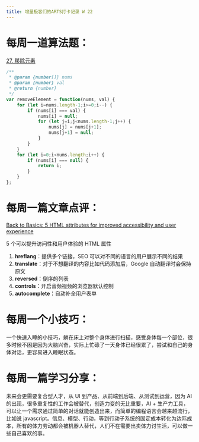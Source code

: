 ```yaml
---
title: 增量极客们的ARTS打卡记录 W 22
---
```


# 每周一道算法题：

[27. 移除元素](https://leetcode.cn/problems/remove-element/)

```js
/**
 * @param {number[]} nums
 * @param {number} val
 * @return {number}
 */
var removeElement = function(nums, val) {
    for (let i=nums.length-1;i>=0;i--) {
        if (nums[i] === val) {
            nums[i] = null;
            for (let j=i;j<nums.length-1;j++) {
                nums[j] = nums[j+1];
                nums[j+1] = null;
            }
        }
    }
    for (let i=0;i<nums.length;i++) {
        if (nums[i] === null) {
            return i;
        }
    }
};
```



# 每周一篇文章点评：

[Back to Basics: 5 HTML attributes for improved accessibility and user experience](https://www.htmhell.dev/adventcalendar/2023/4/)

5 个可以提升访问性和用户体验的 HTML 属性

1. **hreflang**：提供多个链接，SEO 可以对不同的语言的用户展示不同的结果
2. **translate**：对于不想翻译的内容比如代码添加后，Google 自动翻译时会保持原文
3. **reversed**：倒序的列表
4. **controls**：开启音频视频的浏览器默认控制
5. **autocomplete**：自动补全用户表单



# 每周一个小技巧：

一个快速入睡的小技巧，躺在床上对整个身体进行扫描，感受身体每一个部位，很多时候不困是因为大脑兴奋，实际上忙碌了一天身体已经很累了，尝试和自己的身体对话，更容易进入睡眠状态。



# 每周一篇学习分享：

未来会更需要复合型人才，从 UI 到产品、从前端到后端、从测试到运营，因为 AI 的出现，很多重复性的工作会被替代，创造力变的无比重要，AI + 生产力工具，可以让一个需求通过简单的对话就能创造出来，而简单的编程语言会越来越流行，比如说 javascript。信息、模型、行动，等到行动子系统的固定成本转化为边际成本，所有的体力劳动都会被机器人替代，人们不在需要出卖体力讨生活，可以做一些自己喜欢的事。
